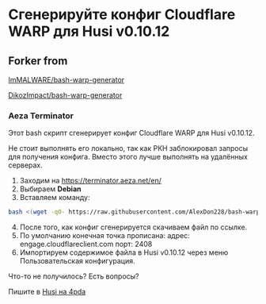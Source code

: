 # Сгенерируйте конфиг Cloudflare WARP для Husi v0.10.12

## Forker from

[ImMALWARE/bash-warp-generator](https://github.com/ImMALWARE/bash-warp-generator)

[DikozImpact/bash-warp-generator](https://github.com/DikozImpact/bash-warp-generator)

### Aeza Terminator
Этот bash скрипт сгенерирует конфиг Cloudflare WARP для Husi v0.10.12.

Не стоит выполнять его локально, так как РКН заблокировал запросы для получения конфига. Вместо этого лучше выполнять на удалённых серверах.

1. Заходим на https://terminator.aeza.net/en/
2. Выбираем **Debian**
3. Вставляем команду:

```bash
bash <(wget -qO- https://raw.githubusercontent.com/AlexDon228/bash-warp-generator/refs/heads/main/warp_generator_husi.sh)
```
4. После того, как конфиг сгенерируется скачиваем файл по ссылке.
5. По умолчанию конечная точка прописана:
адрес: engage.cloudflareclient.com
порт: 2408
6. Импортируем содержимое файла в Husi v0.10.12 через меню Пользовательская конфигурация.

Что-то не получилось? Есть вопросы?

Пишите в [Husi на 4pda](https://4pda.to/forum/index.php?showtopic=1083801) 
